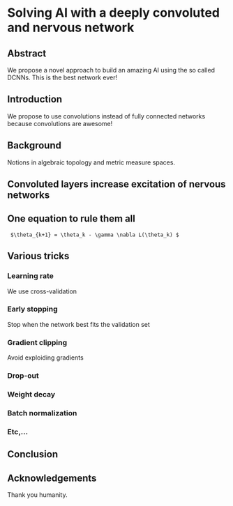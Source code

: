 # Solving AI with a deeply convoluted and nervous network

## Abstract
 
We propose a novel approach to build an amazing AI using the so called DCNNs. This is the best network ever!

## Introduction
We propose to use convolutions instead of fully connected  networks because convolutions are awesome! 

## Background
Notions in algebraic topology and metric measure spaces. 


## Convoluted layers increase excitation of nervous networks


## One equation to rule them all
 
     $\theta_{k+1} = \theta_k - \gamma \nabla L(\theta_k) $

## Various tricks
### Learning rate
We use cross-validation
### Early stopping
Stop when the network best fits the validation set
### Gradient clipping
Avoid exploiding gradients
### Drop-out
### Weight decay

### Batch normalization
### Etc,...


## Conclusion

## Acknowledgements 
Thank you humanity. 
